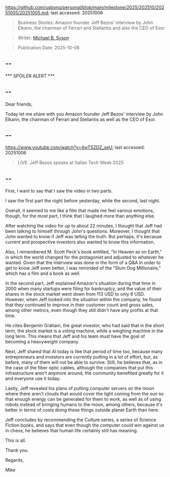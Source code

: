 https://github.com/usbong/personal/blob/main/milestone/2025/202510/20251005/20251005.md; last accessed: 20251006

> Business Stories: Amazon founder Jeff Bezos' interview by John Elkann, the chairman of Ferrari and Stellantis and also the CEO of Exor

> Writer: [Michael B. Syson](https://www.linkedin.com/in/michaelsyson/)

> Publication Date: 2025-10-06

## --

*** SPOILER ALERT ***

## --

Dear friends,

Today let me share with you Amazon founder Jeff Bezos' interview by John Elkann, the chairman of Ferrari and Stellantis as well as the CEO of Exor.

## --

https://www.youtube.com/watch?v=4wTSZDZ_seU; last accessed: 20251006

> LIVE: Jeff Bezos speaks at Italian Tech Week 2025 

## --

First, I want to say that I saw the video in two parts.

I saw the first part the night before yesterday, while the second, last night.

Overall, it seemed to me like a film that made me feel various emotions, though, for the most part, I think that I laughed more than anything else.

After watching the video for up to about 22 minutes, I thought that Jeff had been talking to himself through John's questions. Moreover, I thought that John wanted to know if Jeff was telling the truth. But perhaps, it's because current and prospective investors also wanted to know this information.

Also, I remembered M. Scott Peck's book entitled, "In Heaven as on Earth," in which the world changed for the protagonist and adjusted to whatever he wanted. Given that the interview was done in the form of a Q&A in order to get to know Jeff even better, I was reminded of the "Slum Dog Millionaire," which has a film and a book as well.

In the second part, Jeff explained Amazon's situation during that time in 2000 when many startups were filing for bankruptcy, and the value of their shares in the stock market went down from 113 USD to only 6 USD. However, when Jeff looked into the situation within the company, he found that they continued to improve in their customer count and gross sales, among other metrics, even though they still didn't have any profits at that time. 

He cites Benjamin Graham, the great investor, who had said that in the short term, the stock market is a voting machine, while a weighing machine in the long term. This means that Jeff and his team must have the goal of becoming a heavyweight company.

Next, Jeff shared that AI today is like that period of time too, because many entrepreneurs and investors are currently putting in a lot of effort, but, as before, many of them will not be able to survive. Still, he believes that, as in the case of the fiber optic cables, although the companies that put this infrastructure aren't anymore around, the community benefited greatly for it and everyone use it today.

Lastly, Jeff revealed his plans of putting computer servers on the moon where there aren't clouds that would cover the light coming from the sun so that enough energy can be generated for them to work, as well as of using robots instead of bringing humans to the moon, among others, because it's better in terms of costs doing these things outside planet Earth than here.

Jeff concludes by recommending the Culture series, a series of Science Fiction books, and says that even though the computer could win against us in chess, he believes that human life certainly still has meaning.

This is all.

Thank you.

Regards,

Mike